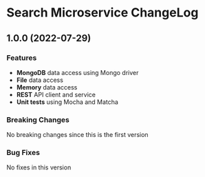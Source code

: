 # Search Microservice ChangeLog

## <a name="1.0.0"></a> 1.0.0 (2022-07-29)

### Features
* **MongoDB** data access using Mongo driver
* **File** data access 
* **Memory** data access 
* **REST** API client and service
* **Unit tests** using Mocha and Matcha

### Breaking Changes
No breaking changes since this is the first version

### Bug Fixes
No fixes in this version

